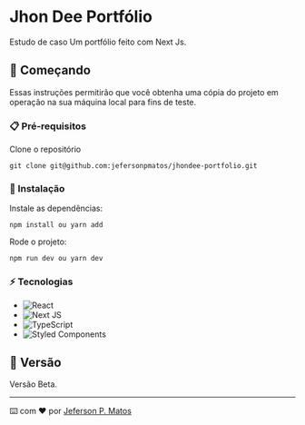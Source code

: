 # Jhon Dee Portfólio

Estudo de caso
Um portfólio feito com Next Js.

## 🚀 Começando

Essas instruções permitirão que você obtenha uma cópia do projeto em operação na sua máquina local para fins de teste.

### 📋 Pré-requisitos

Clone o repositório

```
git clone git@github.com:jefersonpmatos/jhondee-portfolio.git
```

### 🔧 Instalação

Instale as dependências:

```
npm install ou yarn add
```

Rode o projeto:

```
npm run dev ou yarn dev
```

### ⚡ Tecnologias

* ![React](https://img.shields.io/badge/react-%2320232a.svg?style=for-the-badge&logo=react&logoColor=%2361DAFB)
* ![Next JS](https://img.shields.io/badge/Next-black?style=for-the-badge&logo=next.js&logoColor=white)
* ![TypeScript](https://img.shields.io/badge/typescript-%23007ACC.svg?style=for-the-badge&logo=typescript&logoColor=white)
* ![Styled Components](https://img.shields.io/badge/styled--components-DB7093?style=for-the-badge&logo=styled-components&logoColor=white)







## 📌 Versão

Versão Beta. 

---
⌨️ com ❤️ por [Jeferson P. Matos]([https://gist.github.com/lohhan](https://github.com/jefersonPMatos)https://github.com/jefersonPMatos) 
